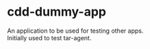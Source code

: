 # cdd-dummy-app

An application to be used for testing other apps.  
Initially used to test tar-agent.  




